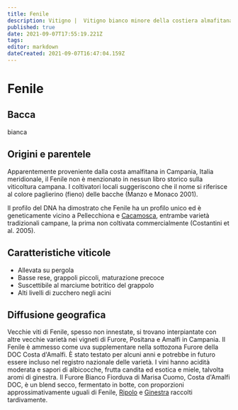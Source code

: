 ```yaml
---
title: Fenile
description: Vitigno |  Vitigno bianco minore della costiera almafitana nell'Italia meridionale.
published: true
date: 2021-09-07T17:55:19.221Z
tags: 
editor: markdown
dateCreated: 2021-09-07T16:47:04.159Z
---
```


# Fenile

## Bacca
bianca

## Origini e parentele
Apparentemente proveniente dalla costa amalfitana in Campania, Italia meridionale, il Fenile non è menzionato in nessun libro storico sulla viticoltura campana. I coltivatori locali suggeriscono che il nome si riferisce al colore paglierino (fieno) delle bacche (Manzo e Monaco 2001).

Il profilo del DNA ha dimostrato che Fenile ha un profilo unico ed è geneticamente vicino a Pellecchiona e [Cacamosca](/vitigni/Italia/bacca-bianca/cacamosca), entrambe varietà tradizionali campane, la prima non coltivata commercialmente (Costantini et al. 2005).

## Caratteristiche viticole

- Allevata su pergola
- Basse rese, grappoli piccoli, maturazione precoce
- Suscettibile al marciume botritico del grappolo
- Alti livelli di zucchero negli acini

## Diffusione geografica

Vecchie viti di Fenile, spesso non innestate, si trovano interpiantate con altre vecchie varietà nei vigneti di Furore, Positana e Amalfi in Campania. Il Fenile è ammesso come uva supplementare nella sottozona Furore della DOC Costa d'Amalfi. È stato testato per alcuni anni e potrebbe in futuro essere incluso nel registro nazionale delle varietà. I vini hanno acidità moderata e sapori di albicocche, frutta candita ed esotica e miele, talvolta aromi di ginestra. Il Furore Bianco Fiorduva di Marisa Cuomo, Costa d'Amalfi DOC, è un blend secco, fermentato in botte, con proporzioni approssimativamente uguali di Fenile, [Ripolo](/vitigni/Italia/bacca-bianca/ripolo) e [Ginestra](/vitigni/Italia/bacca-bianca/ginestra) raccolti tardivamente.
